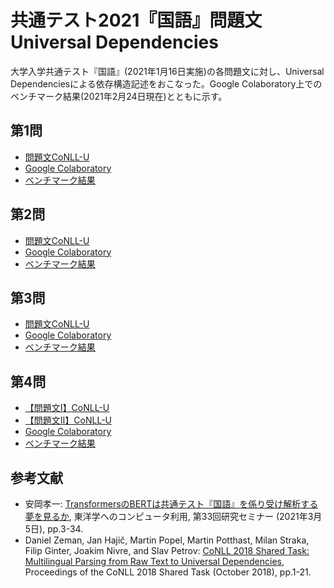 共通テスト2021『国語』問題文Universal Dependencies
====

大学入学共通テスト『国語』(2021年1月16日実施)の各問題文に対し、Universal Dependenciesによる依存構造記述をおこなった。Google Colaboratory上でのベンチマーク結果(2021年2月24日現在)とともに示す。

## 第1問

* [問題文CoNLL-U](question1.conllu)
* [Google Colaboratory](https://colab.research.google.com/github/KoichiYasuoka/UD-KyotsuTest2021Kokugo/blob/main/benchmark1.ipynb)
* [ベンチマーク結果](result1.md)

## 第2問

* [問題文CoNLL-U](question2.conllu)
* [Google Colaboratory](https://colab.research.google.com/github/KoichiYasuoka/UD-KyotsuTest2021Kokugo/blob/main/benchmark2.ipynb)
* [ベンチマーク結果](result2.md)

## 第3問

* [問題文CoNLL-U](question3.conllu)
* [Google Colaboratory](https://colab.research.google.com/github/KoichiYasuoka/UD-KyotsuTest2021Kokugo/blob/main/benchmark3.ipynb)
* [ベンチマーク結果](result3.md)

## 第4問

* [【問題文Ⅰ】CoNLL-U](question4-1.conllu)
* [【問題文Ⅱ】CoNLL-U](question4-2.conllu)
* [Google Colaboratory](https://colab.research.google.com/github/KoichiYasuoka/UD-KyotsuTest2021Kokugo/blob/main/benchmark4.ipynb)
* [ベンチマーク結果](result4.md)

## 参考文献

* 安岡孝一: [TransformersのBERTは共通テスト『国語』を係り受け解析する夢を見るか](http://kanji.zinbun.kyoto-u.ac.jp/~yasuoka/publications/2021-03-05.pdf), 東洋学へのコンピュータ利用, 第33回研究セミナー (2021年3月5日), pp.3-34.
* Daniel Zeman, Jan Hajič, Martin Popel, Martin Potthast, Milan Straka, Filip Ginter, Joakim Nivre, and Slav Petrov: [CoNLL 2018 Shared Task: Multilingual Parsing from Raw Text to Universal Dependencies](https://www.aclweb.org/anthology/K18-2001), Proceedings of the CoNLL 2018 Shared Task (October 2018), pp.1-21.

